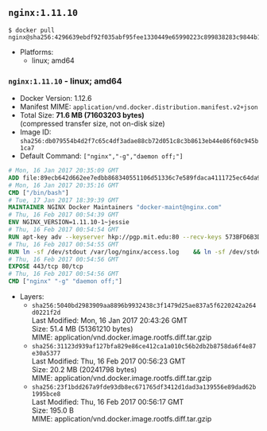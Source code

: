 ## `nginx:1.11.10`

```console
$ docker pull nginx@sha256:4296639ebdf92f035abf95fee1330449e65990223c899838283c9844b1aaac4c
```

-	Platforms:
	-	linux; amd64

### `nginx:1.11.10` - linux; amd64

-	Docker Version: 1.12.6
-	Manifest MIME: `application/vnd.docker.distribution.manifest.v2+json`
-	Total Size: **71.6 MB (71603203 bytes)**  
	(compressed transfer size, not on-disk size)
-	Image ID: `sha256:db079554b4d2f7c65c4df3adae88cb72d051c8c3b8613eb44e86f60c945b1ca7`
-	Default Command: `["nginx","-g","daemon off;"]`

```dockerfile
# Mon, 16 Jan 2017 20:35:09 GMT
ADD file:89ecb642d662ee7edbb868340551106d51336c7e589fdaca4111725ec64da957 in / 
# Mon, 16 Jan 2017 20:35:16 GMT
CMD ["/bin/bash"]
# Tue, 17 Jan 2017 18:39:39 GMT
MAINTAINER NGINX Docker Maintainers "docker-maint@nginx.com"
# Thu, 16 Feb 2017 00:54:39 GMT
ENV NGINX_VERSION=1.11.10-1~jessie
# Thu, 16 Feb 2017 00:54:54 GMT
RUN apt-key adv --keyserver hkp://pgp.mit.edu:80 --recv-keys 573BFD6B3D8FBC641079A6ABABF5BD827BD9BF62 	&& echo "deb http://nginx.org/packages/mainline/debian/ jessie nginx" >> /etc/apt/sources.list 	&& apt-get update 	&& apt-get install --no-install-recommends --no-install-suggests -y 						ca-certificates 						nginx=${NGINX_VERSION} 						nginx-module-xslt 						nginx-module-geoip 						nginx-module-image-filter 						nginx-module-perl 						nginx-module-njs 						gettext-base 	&& rm -rf /var/lib/apt/lists/*
# Thu, 16 Feb 2017 00:54:55 GMT
RUN ln -sf /dev/stdout /var/log/nginx/access.log 	&& ln -sf /dev/stderr /var/log/nginx/error.log
# Thu, 16 Feb 2017 00:54:56 GMT
EXPOSE 443/tcp 80/tcp
# Thu, 16 Feb 2017 00:54:56 GMT
CMD ["nginx" "-g" "daemon off;"]
```

-	Layers:
	-	`sha256:5040bd2983909aa8896b9932438c3f1479d25ae837a5f6220242a264d0221f2d`  
		Last Modified: Mon, 16 Jan 2017 20:43:26 GMT  
		Size: 51.4 MB (51361210 bytes)  
		MIME: application/vnd.docker.image.rootfs.diff.tar.gzip
	-	`sha256:31123d939af127bfa829e86ce412ca1a010c56b2db2b8758da6f4e87e30a5377`  
		Last Modified: Thu, 16 Feb 2017 00:56:23 GMT  
		Size: 20.2 MB (20241798 bytes)  
		MIME: application/vnd.docker.image.rootfs.diff.tar.gzip
	-	`sha256:23f1bdd267a9fde93db8ec671765df3412d1dad3a139556e89dad62b1995bce8`  
		Last Modified: Thu, 16 Feb 2017 00:56:17 GMT  
		Size: 195.0 B  
		MIME: application/vnd.docker.image.rootfs.diff.tar.gzip
